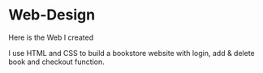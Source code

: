 # Web-Design
Here is the Web I created

I use HTML and CSS to build a bookstore website with login, add & delete book and checkout function.
